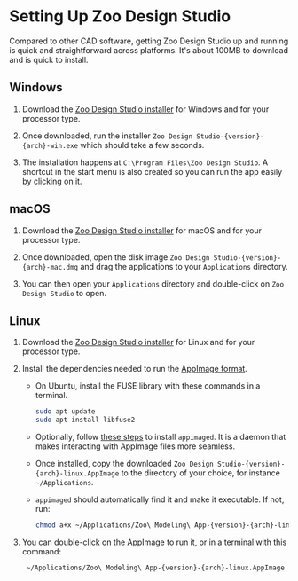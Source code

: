 # Setting Up Zoo Design Studio

Compared to other CAD software, getting Zoo Design Studio up and running is quick and straightforward across platforms. It's about 100MB to download and is quick to install.

## Windows

1. Download the [Zoo Design Studio installer](https://zoo.dev/design-studio) for Windows and for your processor type.

2. Once downloaded, run the installer `Zoo Design Studio-{version}-{arch}-win.exe` which should take a few seconds.

3. The installation happens at `C:\Program Files\Zoo Design Studio`. A shortcut in the start menu is also created so you can run the app easily by clicking on it.

## macOS

1. Download the [Zoo Design Studio installer](https://zoo.dev/design-studio) for macOS and for your processor type.

2. Once downloaded, open the disk image `Zoo Design Studio-{version}-{arch}-mac.dmg` and drag the applications to your `Applications` directory.

3. You can then open your `Applications` directory and double-click on `Zoo Design Studio` to open.


## Linux

1. Download the [Zoo Design Studio installer](https://zoo.dev/design-studio) for Linux and for your processor type.

2. Install the dependencies needed to run the [AppImage format](https://appimage.org/).
    -  On Ubuntu, install the FUSE library with these commands in a terminal.
       ```bash
       sudo apt update
       sudo apt install libfuse2
       ```
    - Optionally, follow [these steps](https://github.com/probonopd/go-appimage/blob/master/src/appimaged/README.md#initial-setup) to install `appimaged`. It is a daemon that makes interacting with AppImage files more seamless.
    - Once installed, copy the downloaded `Zoo Design Studio-{version}-{arch}-linux.AppImage` to the directory of your choice, for instance `~/Applications`.

   - `appimaged` should automatically find it and make it executable. If not, run:
     ```bash
     chmod a+x ~/Applications/Zoo\ Modeling\ App-{version}-{arch}-linux.AppImage
     ```

3. You can double-click on the AppImage to run it, or in a terminal with this command:
   ```bash
    ~/Applications/Zoo\ Modeling\ App-{version}-{arch}-linux.AppImage
   ```
